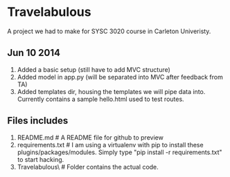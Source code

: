 Travelabulous
=============

A project we had to make for SYSC 3020 course in Carleton Univeristy. 

Jun 10 2014
----------
1. Added a basic setup (still have to add MVC structure)
2. Added model in app.py (will be separated into MVC after feedback from TA)
3. Added templates dir, housing the templates we will pipe data into. Currently contains a sample hello.html used to test routes.


Files includes
--------------
1. README.md 		# A README file for github to preview
2. requirements.txt	# I am using a virtualenv with pip to install these plugins/packages/modules. Simply type "pip install -r requirements.txt" to start hacking. 
3. Travelabulous\ 		# Folder contains the actual code. 
